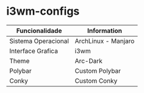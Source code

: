 # i3wm-configs

|Funcionalidade      |Information               |
|--------------------|--------------------------|
|Sistema Operacional |ArchLinux - Manjaro       |
|Interface Grafica   |i3wm		        |
|Theme   	     |Arc-Dark                  |
|Polybar             |Custom Polybar            |
|Conky		     |Custom Conky	        |
